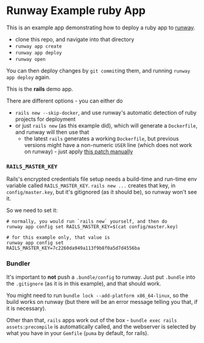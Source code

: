 

# Runway Example ruby App

This is an example app demonstrating how to deploy a ruby app
to [runway](https://www.runway.horse/).

* clone this repo, and navigate into that directory
* `runway app create`
* `runway app deploy`
* `runway open`

You can then deploy changes by `git commit`ing them, and running `runway app
deploy` again.

This is the **rails** demo app.

There are different options - you can either do
* `rails new --skip-docker`, and use runway's automatic detection of ruby projects for deployment
* or just `rails new` (as this example did), which will generate a `Dockerfile`, and runway will then use that
    * the latest `rails` generates a working `Dockerfile`, but previous versions
      might have a non-numeric `USER` line (which does not work on runway) - just apply [this patch manually](https://github.com/rails/rails/commit/7ff33d8b3c6d2c5187ac2a59067fce8eea7ceba3)

### `RAILS_MASTER_KEY`

Rails's encrypted credentials file setup needs a build-time and run-time env
variable called `RAILS_MASTER_KEY`. `rails new ...` creates that key, in
`config/master.key`, but it's gitignored (as it should be), so runway won't see
it.

So we need to set it:
```
# normally, you would run `rails new` yourself, and then do
runway app config set RAILS_MASTER_KEY=$(cat config/master.key)

# for this example only, that value is
runway app config set RAILS_MASTER_KEY=7c2260da949a113f9b8f0a5d7d4556ba
```

### Bundler

It's important to **not** push a `.bundle/config` to runway. Just put `.bundle`
into the `.gitignore` (as it is in this example), and that should work.

You might need to run `bundle lock --add-platform x86_64-linux`, so the build
works on runway (but there will be an error message telling you that, if it is
necessary).

Other than that, `rails` apps work out of the box - `bundle exec rails
assets:precompile` is automatically called, and the webserver is selected by
what you have in your `Gemfile` (`puma` by default, for rails).

